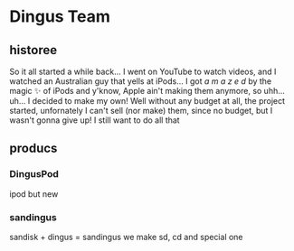 # Dingus Team

## historee
So it all started a while back... I went on YouTube to watch videos, and I watched an Australian guy that yells at iPods...
I got _a m a z e d_ by the magic ✨ of iPods and y'know, Apple ain't making them anymore, so uhh...
uh... I decided to make my own! Well without any budget at all, the project started, unfornately I can't sell (nor make) them, since no budget, but I wasn't gonna give up! I still  want to do all that

## producs
### DingusPod
ipod but new
### sandingus
sandisk + dingus = sandingus
we make sd, cd and special one
